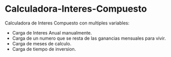 # Calculadora-Interes-Compuesto

Calculadora de Interes Compuesto con multiples variables: 

- Carga de Interes Anual manualmente.
- Carga de un numero que se resta de las ganancias mensuales para vivir.
- Carga de meses de calculo.
- Carga de tiempo de inversion.
